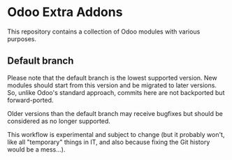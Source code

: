 # Odoo Extra Addons
This repository contains a collection of Odoo modules with various purposes.

## Default branch
Please note that the default branch is the lowest supported version.
New modules should start from this version and be migrated to later versions.
So, unlike Odoo's standard approach, commits here are not backported
but forward-ported.

Older versions than the default branch may receive bugfixes
but should be considered as no longer supported.

This workflow is experimental and subject to change (but it probably won't,
like all "temporary" things in IT, and also because fixing the Git history
would be a mess...).
